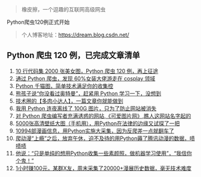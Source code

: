 > 橡皮擦，一个逗趣的互联网高级网虫

Python爬虫120例正式开始

> 个人博客地址：https://dream.blog.csdn.net/



## Python 爬虫 120 例，已完成文章清单

1. [10 行代码集 2000 张美女图，Python 爬虫 120 例，再上征途](https://dream.blog.csdn.net/article/details/117024328)
2. [通过 Python 爬虫，发现 60%女装大佬游走在 cosplay 领域](https://dream.blog.csdn.net/article/details/117221667)
3. [Python 千猫图，简单技术满足你的收集控](https://dream.blog.csdn.net/article/details/117458947)
4. [熊孩子说“你没看过奥特曼”，赶紧用 Python 学习一下，没想到](https://dream.blog.csdn.net/article/details/117458985)
5. [技术圈的【多肉小达人】，一篇文章你就能做到](https://blog.csdn.net/hihell/article/details/117661488)
6. [我用 Python 连夜离线了 100G 图片，只为了防止网站被消失](https://dream.blog.csdn.net/article/details/117918309)
7. [对 Python 爬虫编写者充满诱惑的网站,《可爱图片网》,瞧人这网站名字起的](https://dream.blog.csdn.net/article/details/118035208)
8. [5000张高清壁纸大图（手机用），用Python在法律的边缘又试探了一把](https://dream.blog.csdn.net/article/details/118145504)
9. [10994部漫画信息，用Python实施大采集，因为反爬差一点就翻车了](https://blog.csdn.net/hihell/article/details/118222271)
10. [爬动漫“上瘾”之后，放弃午休，迫不及待的用Python薅了腾讯动漫的数据，啧啧啧](https://blog.csdn.net/hihell/article/details/118340372)
11. [他说：“只是单纯的想用Python收集一些素颜照，做机器学习使用”，“我信你个鬼！”](https://blog.csdn.net/hihell/article/details/118385640)
12. [1小时赚100元，某群X友，周末采集了20000+漫展历史数据，毫无技术难度](https://blog.csdn.net/hihell/article/details/118485941)

